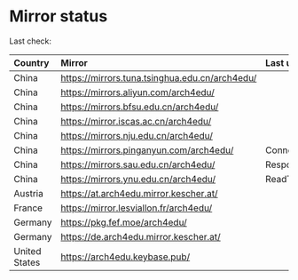 <script src="./time.js"></script>
# Mirror status
Last check: <script type="text/javascript">localize(1671072650.278542);</script>

|Country|Mirror|Last update|
|:------|:-----|:----------|
|China|https://mirrors.tuna.tsinghua.edu.cn/arch4edu/|<script type="text/javascript">localize(1671042795);</script>|
|China|https://mirrors.aliyun.com/arch4edu/|<script type="text/javascript">localize(1670999960);</script>|
|China|https://mirrors.bfsu.edu.cn/arch4edu/|<script type="text/javascript">localize(1671042795);</script>|
|China|https://mirror.iscas.ac.cn/arch4edu/|<script type="text/javascript">localize(1671042795);</script>|
|China|https://mirrors.nju.edu.cn/arch4edu/|<script type="text/javascript">localize(1670999960);</script>|
|China|https://mirrors.pinganyun.com/arch4edu/|ConnectTimeout|
|China|https://mirrors.sau.edu.cn/arch4edu/|Response 500|
|China|https://mirrors.ynu.edu.cn/arch4edu/|ReadTimeout|
|Austria|https://at.arch4edu.mirror.kescher.at/|<script type="text/javascript">localize(1671042795);</script>|
|France|https://mirror.lesviallon.fr/arch4edu/|<script type="text/javascript">localize(1671042795);</script>|
|Germany|https://pkg.fef.moe/arch4edu/|<script type="text/javascript">localize(1671042795);</script>|
|Germany|https://de.arch4edu.mirror.kescher.at/|<script type="text/javascript">localize(1671042795);</script>|
|United States|https://arch4edu.keybase.pub/|<script type="text/javascript">localize(1670999960);</script>|

<script src="./tablefilter/tablefilter.js"></script>
<script src="./table.js"></script>
